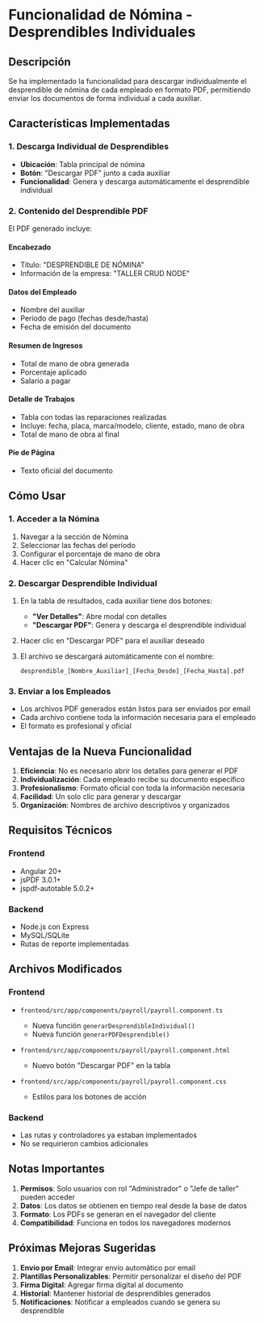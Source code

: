 # Funcionalidad de Nómina - Desprendibles Individuales

## Descripción
Se ha implementado la funcionalidad para descargar individualmente el desprendible de nómina de cada empleado en formato PDF, permitiendo enviar los documentos de forma individual a cada auxiliar.

## Características Implementadas

### 1. Descarga Individual de Desprendibles
- **Ubicación**: Tabla principal de nómina
- **Botón**: "Descargar PDF" junto a cada auxiliar
- **Funcionalidad**: Genera y descarga automáticamente el desprendible individual

### 2. Contenido del Desprendible PDF
El PDF generado incluye:

#### Encabezado
- Título: "DESPRENDIBLE DE NÓMINA"
- Información de la empresa: "TALLER CRUD NODE"

#### Datos del Empleado
- Nombre del auxiliar
- Período de pago (fechas desde/hasta)
- Fecha de emisión del documento

#### Resumen de Ingresos
- Total de mano de obra generada
- Porcentaje aplicado
- Salario a pagar

#### Detalle de Trabajos
- Tabla con todas las reparaciones realizadas
- Incluye: fecha, placa, marca/modelo, cliente, estado, mano de obra
- Total de mano de obra al final

#### Pie de Página
- Texto oficial del documento

## Cómo Usar

### 1. Acceder a la Nómina
1. Navegar a la sección de Nómina
2. Seleccionar las fechas del período
3. Configurar el porcentaje de mano de obra
4. Hacer clic en "Calcular Nómina"

### 2. Descargar Desprendible Individual
1. En la tabla de resultados, cada auxiliar tiene dos botones:
   - **"Ver Detalles"**: Abre modal con detalles
   - **"Descargar PDF"**: Genera y descarga el desprendible individual

2. Hacer clic en "Descargar PDF" para el auxiliar deseado
3. El archivo se descargará automáticamente con el nombre:
   ```
   desprendible_[Nombre_Auxiliar]_[Fecha_Desde]_[Fecha_Hasta].pdf
   ```

### 3. Enviar a los Empleados
- Los archivos PDF generados están listos para ser enviados por email
- Cada archivo contiene toda la información necesaria para el empleado
- El formato es profesional y oficial

## Ventajas de la Nueva Funcionalidad

1. **Eficiencia**: No es necesario abrir los detalles para generar el PDF
2. **Individualización**: Cada empleado recibe su documento específico
3. **Profesionalismo**: Formato oficial con toda la información necesaria
4. **Facilidad**: Un solo clic para generar y descargar
5. **Organización**: Nombres de archivo descriptivos y organizados

## Requisitos Técnicos

### Frontend
- Angular 20+
- jsPDF 3.0.1+
- jspdf-autotable 5.0.2+

### Backend
- Node.js con Express
- MySQL/SQLite
- Rutas de reporte implementadas

## Archivos Modificados

### Frontend
- `frontend/src/app/components/payroll/payroll.component.ts`
  - Nueva función `generarDesprendibleIndividual()`
  - Nueva función `generarPDFDesprendible()`

- `frontend/src/app/components/payroll/payroll.component.html`
  - Nuevo botón "Descargar PDF" en la tabla

- `frontend/src/app/components/payroll/payroll.component.css`
  - Estilos para los botones de acción

### Backend
- Las rutas y controladores ya estaban implementados
- No se requirieron cambios adicionales

## Notas Importantes

1. **Permisos**: Solo usuarios con rol "Administrador" o "Jefe de taller" pueden acceder
2. **Datos**: Los datos se obtienen en tiempo real desde la base de datos
3. **Formato**: Los PDFs se generan en el navegador del cliente
4. **Compatibilidad**: Funciona en todos los navegadores modernos

## Próximas Mejoras Sugeridas

1. **Envío por Email**: Integrar envío automático por email
2. **Plantillas Personalizables**: Permitir personalizar el diseño del PDF
3. **Firma Digital**: Agregar firma digital al documento
4. **Historial**: Mantener historial de desprendibles generados
5. **Notificaciones**: Notificar a empleados cuando se genera su desprendible 